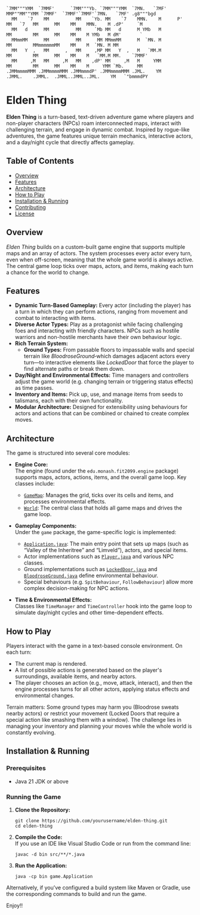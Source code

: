 ```
`7MM"""YMM  `7MMF'      `7MM"""Yb. `7MM"""YMM  `7MN.   `7MF'    MMP""MM""YMM `7MMF'  `7MMF'`7MMF'`7MN.   `7MF' .g8"""bgd  
  MM    `7    MM          MM    `Yb. MM    `7    MMN.    M      P'   MM   `7   MM      MM    MM    MMN.    M .dP'     `M  
  MM   d      MM          MM     `Mb MM   d      M YMb   M           MM        MM      MM    MM    M YMb   M dM'       `  
  MMmmMM      MM          MM      MM MMmmMM      M  `MN. M           MM        MMmmmmmmMM    MM    M  `MN. M MM           
  MM   Y  ,   MM      ,   MM     ,MP MM   Y  ,   M   `MM.M           MM        MM      MM    MM    M   `MM.M MM.    `7MMF'
  MM     ,M   MM     ,M   MM    ,dP' MM     ,M   M     YMM           MM        MM      MM    MM    M     YMM `Mb.     MM  
.JMMmmmmMMM .JMMmmmmMMM .JMMmmmdP' .JMMmmmmMMM .JML.    YM         .JMML.    .JMML.  .JMML..JMML..JML.    YM   `"bmmmdPY  
```
# Elden Thing

**Elden Thing** is a turn-based, text-driven adventure game where players and non-player characters (NPCs) roam interconnected maps, interact with challenging terrain, and engage in dynamic combat. Inspired by rogue-like adventures, the game features unique terrain mechanics, interactive actors, and a day/night cycle that directly affects gameplay.

## Table of Contents

- [Overview](#overview)
- [Features](#features)
- [Architecture](#architecture)
- [How to Play](#how-to-play)
- [Installation & Running](#installation-&-running)
- [Contributing](#contributing)
- [License](#license)

## Overview

_Elden Thing_ builds on a custom-built game engine that supports multiple maps and an array of actors. The system processes every actor every turn, even when off-screen, meaning that the whole game world is always active. The central game loop ticks over maps, actors, and items, making each turn a chance for the world to change.

## Features

- **Dynamic Turn-Based Gameplay:** Every actor (including the player) has a turn in which they can perform actions, ranging from movement and combat to interacting with items.
- **Diverse Actor Types:** Play as a protagonist while facing challenging foes and interacting with friendly characters. NPCs such as hostile warriors and non-hostile merchants have their own behaviour logic.
- **Rich Terrain System:** 
  - **Ground Types:** From passable floors to impassable walls and special terrain like *BloodroseGround*‑which damages adjacent actors every turn—to interactive elements like *LockedDoor* that force the player to find alternate paths or break them down.
- **Day/Night and Environmental Effects:** Time managers and controllers adjust the game world (e.g. changing terrain or triggering status effects) as time passes.
- **Inventory and Items:** Pick up, use, and manage items from seeds to talismans, each with their own functionality.
- **Modular Architecture:** Designed for extensibility using behaviours for actors and actions that can be combined or chained to create complex moves.

## Architecture

The game is structured into several core modules:

- **Engine Core:**  
  The engine (found under the `edu.monash.fit2099.engine` package) supports maps, actors, actions, items, and the overall game loop. Key classes include:
  - [`GameMap`](src/edu/monash/fit2099/engine/positions/GameMap.java): Manages the grid, ticks over its cells and items, and processes environmental effects.
  - [`World`](src/edu/monash/fit2099/engine/positions/World.java): The central class that holds all game maps and drives the game loop.
  
- **Gameplay Components:**  
  Under the `game` package, the game-specific logic is implemented:
  - [`Application.java`](src/game/Application.java): The main entry point that sets up maps (such as “Valley of the Inheritree” and “Limveld”), actors, and special items.
  - Actor implementations such as [`Player.java`](src/edu/monash/fit2099/demo/mars/actors/Player.java) and various NPC classes.
  - Ground implementations such as [`LockedDoor.java`](src/edu/monash/fit2099/demo/mars/grounds/LockedDoor.java) and [`BloodroseGround.java`](src/game/grounds/BloodroseGround.java) define environmental behaviour.
  - Special behaviours (e.g. `SpitBehaviour`, `FollowBehaviour`) allow more complex decision-making for NPC actions.

- **Time & Environmental Effects:**  
  Classes like `TimeManager` and `TimeController` hook into the game loop to simulate day/night cycles and other time-dependent effects.

## How to Play

Players interact with the game in a text-based console environment. On each turn:
- The current map is rendered.
- A list of possible actions is generated based on the player's surroundings, available items, and nearby actors.
- The player chooses an action (e.g., move, attack, interact), and then the engine processes turns for all other actors, applying status effects and environmental changes.

Terrain matters: Some ground types may harm you (Bloodrose sweats nearby actors) or restrict your movement (Locked Doors that require a special action like smashing them with a window). The challenge lies in managing your inventory and planning your moves while the whole world is constantly evolving.

## Installation & Running

### Prerequisites
- Java 21 JDK or above

### Running the Game

1. **Clone the Repository:**

   ```shell
   git clone https://github.com/yourusername/elden-thing.git
   cd elden-thing
   ```

2. **Compile the Code:**  
   If you use an IDE like Visual Studio Code or run from the command line:
   
   ```shell
   javac -d bin src/**/*.java
   ```

3. **Run the Application:**  

   ```shell
   java -cp bin game.Application
   ```

Alternatively, if you’ve configured a build system like Maven or Gradle, use the corresponding commands to build and run the game.

Enjoy!!